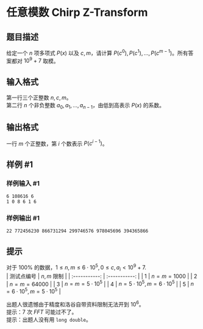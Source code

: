# 任意模数 Chirp Z-Transform

## 题目描述

给定一个 $n$ 项多项式 $P(x)$ 以及 $c, m$，请计算 $P(c^0),P(c^1),\dots,P(c^{m-1})$。所有答案都对 $10^9+7$ 取模。

## 输入格式

第一行三个正整数 $n,c,m$。  
第二行 $n$ 个非负整数 $a_0,a_1,\dots,a_{n-1}$，由低到高表示 $P(x)$ 的系数。


## 输出格式

一行 $m$ 个正整数，第 $i$ 个数表示 $P(c^{i-1})$。

## 样例 #1

### 样例输入 #1
```
6 108616 6
1 0 8 6 1 6
```

### 样例输出 #1

```
22 772456230 866731294 299746576 978045696 394365866
```

## 提示

对于 $100\%$ 的数据，$1\le n,m\le 6\cdot10^5,0\le c,a_i<10^9+7$.  
| 测试点编号 | $n,m$ 限制 |
| :-----------: | :-----------: |
| $1$ | $n=m=1000$ |
| $2$ | $n=m=64000$ |
| $3$ | $n=m=5\cdot10^5$ |
| $4$ | $n=5\cdot10^5,m=6\cdot10^5$ |
| $5$ | $n=6\cdot10^5,m=5\cdot10^5$ |

出题人很遗憾由于精度和洛谷自带资料限制无法开到 $10^6$。  
提示：$7$ 次 $FFT$ 可能过不了。  
提示：出题人没有用 `long double`。

